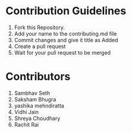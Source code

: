 # Contribution Guidelines

1. Fork this Repository.
2. Add your name to the contributing.md file
3. Commit changes and give it title as Added <Your Name>
4. Create a pull request
5. Wait for your pull request to be merged


# Contributors

1. Sambhav Seth
2. Saksham Bhugra 
3. yashika mehndiratta
4. Vidhi Jain
5. Shreya Choudhary
6. Rachit Rai
